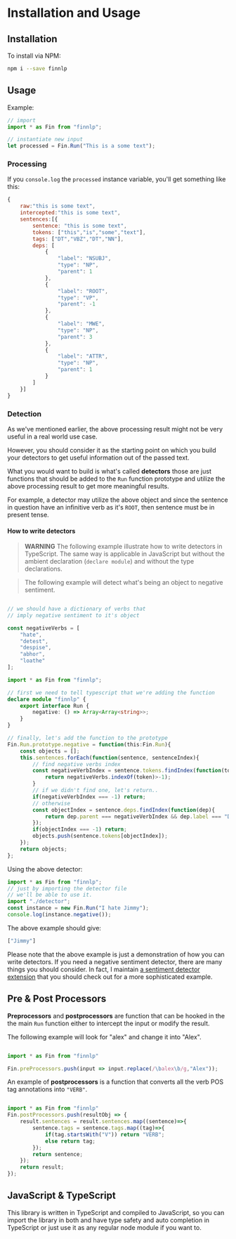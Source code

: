 # Installation and Usage

## Installation

To install via NPM:

```bash
npm i --save finnlp
```

## Usage

Example:

```typescript
// import
import * as Fin from "finnlp";

// instantiate new input
let processed = Fin.Run("This is a some text");
```

### Processing

If you `console.log` the `processed` instance variable, you'll get something like this:

```javascript
{
	raw:"this is some text",
	intercepted:"this is some text",
	sentences:[{
		sentence: "this is some text",
		tokens: ["this","is","some","text"],
		tags: ["DT","VBZ","DT","NN"],
		deps: [
			{
				"label": "NSUBJ",
				"type": "NP",
				"parent": 1
			},
			{
				"label": "ROOT",
				"type": "VP",
				"parent": -1
			},
			{
				"label": "MWE",
				"type": "NP",
				"parent": 3
			},
			{
				"label": "ATTR",
				"type": "NP",
				"parent": 1
			}
		]
	}]
}
```


### Detection

As we've mentioned earlier, the above processing result might not be very useful in a real world use case.

However, you should consider it as the starting point on which you build your detectors to get useful information out of the passed text.

What you would want to build is what's called __detectors__ those are just functions that should be added to the `Run` function prototype and utilize the above processing result to get more meaningful results.

For example, a detector may utilize the above object and since the sentence in question have an infinitive verb as it's `ROOT`, then sentence must be in present tense.

#### How to write detectors

> __WARNING__
> The following example illustrate how to write detectors in TypeScript. The same way is applicable in JavaScript but without the ambient declaration (`declare module`) and without the type declarations.

> The following example will detect what's being an object to negative sentiment.

```typescript

// we should have a dictionary of verbs that
// imply negative sentiment to it's object

const negativeVerbs = [
	"hate",
	"detest",
	"despise",
	"abhor",
	"loathe"
];

import * as Fin from "finnlp";

// first we need to tell typescript that we're adding the function
declare module "finnlp" {
	export interface Run {
		negative: () => Array<Array<string>>;
	}
}

// finally, let's add the function to the prototype
Fin.Run.prototype.negative = function(this:Fin.Run){
	const objects = [];
	this.sentences.forEach(function(sentence, sentenceIndex){
		// find negative verbs index
		const negativeVerbIndex = sentence.tokens.findIndex(function(token){
			return negativeVerbs.indexOf(token)>-1);
		}
		// if we didn't find one, let's return..
		if(negativeVerbIndex === -1) return;
		// otherwise 
		const objectIndex = sentence.deps.findIndex(function(dep){
			return dep.parent === negativeVerbIndex && dep.label === "DOBJ";
		});
		if(objectIndex === -1) return;
		objects.push(sentence.tokens[objectIndex]);
	});
	return objects;
};
```

Using the above detector:

```typescript
import * as Fin from "finnlp";
// just by importing the detector file
// we'll be able to use it.
import "./detector";
const instance = new Fin.Run("I hate Jimmy");
console.log(instance.negative());
```

The above example should give:

```javascript
["Jimmy"]
```

Please note that the above example is just a demonstration of how you can write detectors. If you need a negative sentiment detector, there are many things you should consider. In fact, I maintain [a sentiment detector extension](https://github.com/FinNLP/fin-sentiment/blob/master/src/index.ts) that you should check out for a more sophisticated example.

## Pre & Post Processors

__Preprocessors__ and __postprocessors__ are function that can be hooked in the the main `Run` function either to intercept the input or modify the result.

The following example will look for "alex" and change it into "Alex".


```javascript

import * as Fin from "finnlp"

Fin.preProcessors.push(input => input.replace(/\balex\b/g,"Alex"));

```

An example of __postprocessors__ is a function that converts all the verb POS tag annotations into `"VERB"`.

```javascript

import * as Fin from "finnlp"
Fin.postProcessors.push(resultObj => {
	result.sentences = result.sentences.map((sentence)=>{
		sentence.tags = sentence.tags.map((tag)=>{
			if(tag.startsWith("V")) return "VERB";
			else return tag;
		});
		return sentence;
	});
	return result;
});
```

## JavaScript & TypeScript

This library is written in TypeScript and compiled to JavaScript, so you can import the library in both and have type safety and auto completion in TypeScript or just use it as any regular node module if you want to.